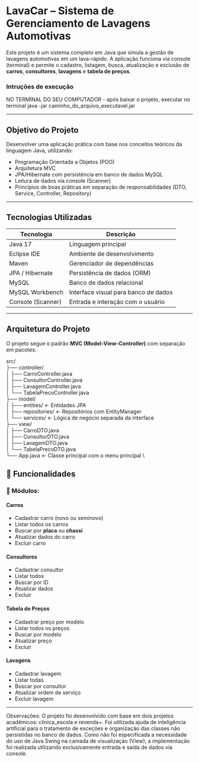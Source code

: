 # LavaCar – Sistema de Gerenciamento de Lavagens Automotivas 

Este projeto é um sistema completo em Java que simula a gestão de lavagens automotivas em um lava-rápido. A aplicação funciona via console (terminal) e permite o cadastro, listagem, busca, atualização e exclusão de **carros**, **consultores**, **lavagens** e **tabela de preços**.

### Intruções de execução
NO TERMINAL DO SEU COMPUTADOR - após baixar o projeto, executar no terminal java -jar caminho_do_arquivo_executavel.jar

---

## Objetivo do Projeto

Desenvolver uma aplicação prática com base nos conceitos teóricos da linguagem Java, utilizando:
- Programação Orientada a Objetos (POO)
- Arquitetura MVC
- JPA/Hibernate com persistência em banco de dados MySQL
- Leitura de dados via console (Scanner)
- Princípios de boas práticas em separação de responsabilidades (DTO, Service, Controller, Repository)

---

## Tecnologias Utilizadas

| Tecnologia        | Descrição                                      |
|-------------------|-----------------------------------------------|
| Java 17           | Linguagem principal                            |
| Eclipse IDE       | Ambiente de desenvolvimento                    |
| Maven             | Gerenciador de dependências                    |
| JPA / Hibernate   | Persistência de dados (ORM)                    |
| MySQL             | Banco de dados relacional                      |
| MySQL Workbench   | Interface visual para banco de dados           |
| Console (Scanner) | Entrada e interação com o usuário              |

---

## Arquitetura do Projeto

O projeto segue o padrão **MVC (Model-View-Controller)** com separação em pacotes:

src/ \
├── controller/ \
│ ├── CarroController.java \
│ ├── ConsultorController.java \
│ ├── LavagemController.java \
│ └── TabelaPrecoController.java \
├── model/ \
│ ├── entities/ ← Entidades JPA \
│ ├── repositories/ ← Repositórios com EntityManager \
│ └── services/ ← Lógica de negócio separada da interface \
├── view/ \
│ ├── CarroDTO.java \
│ ├── ConsultorDTO.java \
│ ├── LavagemDTO.java \
│ └── TabelaPrecoDTO.java \
└── App.java ← Classe principal com o menu principal \
## 🔧 Funcionalidades

### 📁 Módulos:

#### **Carros**
- Cadastrar carro (novo ou seminovo)
- Listar todos os carros
- Buscar por **placa** ou **chassi**
- Atualizar dados do carro
- Excluir carro

#### **Consultores**
- Cadastrar consultor
- Listar todos
- Buscar por ID
- Atualizar dados
- Excluir

#### **Tabela de Preços**
- Cadastrar preço por modelo
- Listar todos os preços
- Buscar por modelo
- Atualizar preço
- Excluir

#### **Lavagens**
- Cadastrar lavagem
- Listar todas
- Buscar por consultor
- Atualizar ordem de serviço
- Excluir lavagem

---
Observações:
O projeto foi desenvolvido com base em dois projetos acadêmicos: clinica_escola e revenda+. Foi utilizada ajuda de inteligência artificial para o tratamento de exceções e organização das classes não persistidas no banco de dados.
Como não foi especificada a necessidade do uso de Java Swing na camada de visualização (View), a implementação foi realizada utilizando exclusivamente entrada e saída de dados via console.
